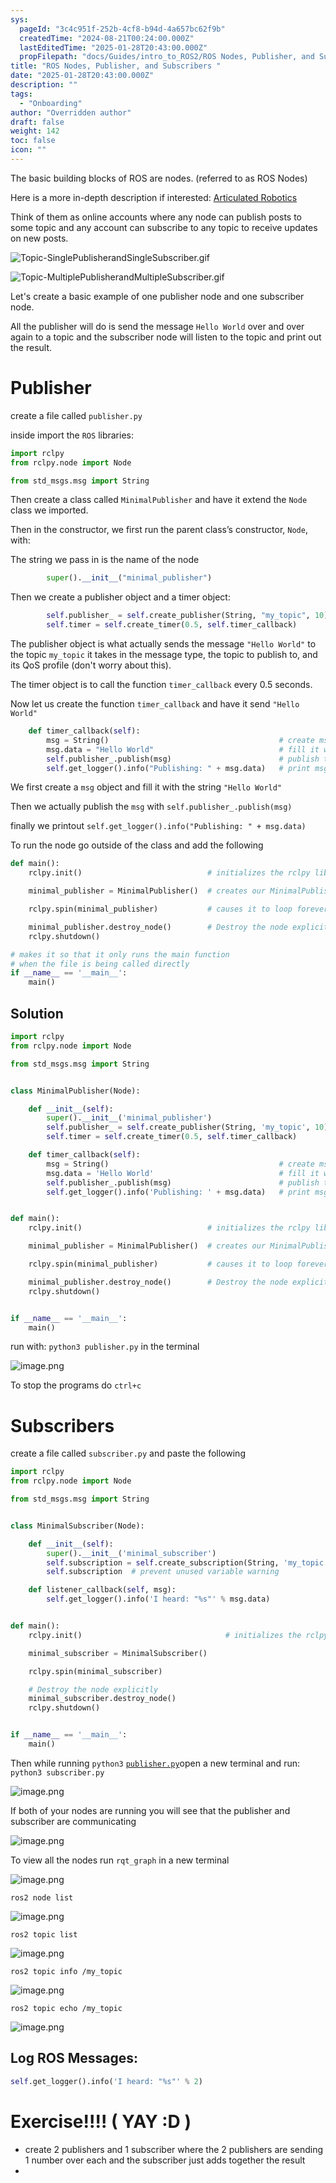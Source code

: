 ```yaml
---
sys:
  pageId: "3c4c951f-252b-4cf8-b94d-4a657bc62f9b"
  createdTime: "2024-08-21T00:24:00.000Z"
  lastEditedTime: "2025-01-28T20:43:00.000Z"
  propFilepath: "docs/Guides/intro_to_ROS2/ROS Nodes, Publisher, and Subscribers .md"
title: "ROS Nodes, Publisher, and Subscribers "
date: "2025-01-28T20:43:00.000Z"
description: ""
tags:
  - "Onboarding"
author: "Overridden author"
draft: false
weight: 142
toc: false
icon: ""
---
```


The basic building blocks of ROS are nodes. (referred to as ROS Nodes)

Here is a more in-depth description if interested: [Articulated Robotics](https://articulatedrobotics.xyz/tutorials/ready-for-ros/ros-overview#2-nodes)

Think of them as online accounts where any node can publish posts to some topic and any account can subscribe to any topic to receive updates on new posts.

![Topic-SinglePublisherandSingleSubscriber.gif](https://docs.ros.org/en/humble/_images/Topic-SinglePublisherandSingleSubscriber.gif)

![Topic-MultiplePublisherandMultipleSubscriber.gif](https://docs.ros.org/en/humble/_images/Topic-MultiplePublisherandMultipleSubscriber.gif)

Let's create a basic example of one publisher node and one subscriber node.

All the publisher will do is send the message `Hello World` over and over again to a topic and the subscriber node will listen to the topic and print out the result.

# Publisher

create a file called `publisher.py` 

inside import the `ROS` libraries:

```python
import rclpy
from rclpy.node import Node

from std_msgs.msg import String
```

Then create a class called `MinimalPublisher` and have it extend the `Node` class we imported.

Then in the constructor, we first run the parent class’s constructor, `Node`, with:

The string we pass in is the name of the node

```python
        super().__init__("minimal_publisher")
```

Then we create a publisher object and a timer object:

```python
        self.publisher_ = self.create_publisher(String, "my_topic", 10)
        self.timer = self.create_timer(0.5, self.timer_callback)
```

The publisher object is what actually sends the message `"Hello World"` to the topic `my_topic` it takes in the message type, the topic to publish to, and its QoS profile (don't worry about this).

The timer object is to call the function `timer_callback` every 0.5 seconds.

Now let us create the function `timer_callback` and have it send `"Hello World"`

```python
    def timer_callback(self):
        msg = String()                                      # create msg object
        msg.data = "Hello World"                            # fill it with data
        self.publisher_.publish(msg)                        # publish the message
        self.get_logger().info("Publishing: " + msg.data)   # print msg
```

We first create a `msg` object and fill it with the string `"Hello World"`

Then we actually publish the `msg` with `self.publisher_.publish(msg)`

finally we printout `self.get_logger().info("Publishing: " + msg.data)`

To run the node go outside of the class and add the following

```python
def main():
    rclpy.init()                            # initializes the rclpy library

    minimal_publisher = MinimalPublisher()  # creates our MinimalPublisher object

    rclpy.spin(minimal_publisher)           # causes it to loop forever

    minimal_publisher.destroy_node()        # Destroy the node explicitly
    rclpy.shutdown()

# makes it so that it only runs the main function
# when the file is being called directly
if __name__ == '__main__': 
    main()
```

## Solution

```python
import rclpy
from rclpy.node import Node

from std_msgs.msg import String


class MinimalPublisher(Node):

    def __init__(self):
        super().__init__('minimal_publisher')
        self.publisher_ = self.create_publisher(String, 'my_topic', 10)
        self.timer = self.create_timer(0.5, self.timer_callback)

    def timer_callback(self):
        msg = String()                                      # create msg object
        msg.data = 'Hello World'                            # fill it with data
        self.publisher_.publish(msg)                        # publish the message
        self.get_logger().info('Publishing: ' + msg.data)   # print msg


def main():
    rclpy.init()                            # initializes the rclpy library

    minimal_publisher = MinimalPublisher()  # creates our MinimalPublisher object

    rclpy.spin(minimal_publisher)           # causes it to loop forever

    minimal_publisher.destroy_node()        # Destroy the node explicitly
    rclpy.shutdown()


if __name__ == '__main__':
    main()
```

run with: `python3 publisher.py` in the terminal

![image.png](https://prod-files-secure.s3.us-west-2.amazonaws.com/d518164a-d88e-44d1-a4ee-3adb3bd8bce0/9214accb-ad5b-44f1-a31c-b3167c59138b/image.png?X-Amz-Algorithm=AWS4-HMAC-SHA256&X-Amz-Content-Sha256=UNSIGNED-PAYLOAD&X-Amz-Credential=ASIAZI2LB46644LOQ2B3%2F20250515%2Fus-west-2%2Fs3%2Faws4_request&X-Amz-Date=20250515T220826Z&X-Amz-Expires=3600&X-Amz-Security-Token=IQoJb3JpZ2luX2VjEH4aCXVzLXdlc3QtMiJHMEUCIQC16dmJ5jBXdpovuu9%2BtNWUDJk%2FMt%2B7aUBbhnAk6wiVswIgGQgG3UP6o7quSLutQqFSZv9T54I1tBSpOfZRLuZP%2FN4q%2FwMINxAAGgw2Mzc0MjMxODM4MDUiDL%2Fsbla%2FSAANZTdqxSrcA4mNAj3E2c7T0O1%2FZG3MrqHxTVxS4T50Mh8SvoOVyP2iN3PpHLuEzLjGopuOTigOcrd4ScYxhcz%2F5rR1ydGOxyQ6Pse9NnJYrFzl9LotXi2BGLWj94a689VlKWd7GftkuI7JyCBkKZIukLkKOeUaPjBOpqNjRFTk9tVbI0ayZIK1zXaf2GcNQmm0alqTaiL4L1WKbAc%2BBkDxvnOJWFStQVGN3Pz1YK2YDSD%2Fi03M2n%2Bg%2FNnUiGVY8hN6GCuRr6r0rMlk8COm7YkqmQe5gWjURLR6ANUdQXIyjeleGR0lWdeUquF92qo6hN0pxEfM0QF%2B0tekc02HYYZC%2FQi0xP9f2ufdbYREg%2FoBb51Xfa%2FYMegECi8FtZbrm%2FD8KCq0fwvG3bOJcLUN%2FYX%2By92DDUbWn9YDGvmLTd3OPbe%2Fnsbq9i%2FsH3OMbjDpXLJV3EHdciUX3EsHzLCD6u1OaR4AY8HY%2FuDEsuFL52CkSjSNdRSnRnSbPjQPwDXJU35Y5ehOpbuf87faGlsVSWvb2ehlYgNUx323w574s3dbVmzMxt8nQ5PDdDPHoRXVTV33BnrTjbKMBdjSbllTw64wy3r3b44w%2BEP6K7tg24kRdZ4KyvuPmbWvgMUNfG5CPOUlGDEeMI7JmcEGOqUB3rCRUYs3I0%2F4HJ2VRl6ZPt0ZgEh6aK2RQWE%2BMj9WQB7xnuluPyhXddeF7jwMkmmhDSMrEvwz3M59C86p3B86pZUEoaWT2vazgl9zxlA4jhBPvAEb%2F4SAf6aZKtgXBcoXfB4nTTu9H8zvmkaYZXDCTEC8CjNS1rG%2BNPagM%2Bk0ajbZlOOkVHJBS3P6TgeQbM645sTGqwoWkX1jd3diCM56SexFL9k9&X-Amz-Signature=89d4e52c179ecbcf3f4e5aef2873411a7a0a62c734b3ab2b173a19bda29b6c61&X-Amz-SignedHeaders=host&x-id=GetObject)

To stop the programs do `ctrl+c`

# Subscribers

create a file called `subscriber.py` and paste the following

```python
import rclpy
from rclpy.node import Node

from std_msgs.msg import String


class MinimalSubscriber(Node):

    def __init__(self):
        super().__init__('minimal_subscriber')
        self.subscription = self.create_subscription(String, 'my_topic', self.listener_callback, 10)
        self.subscription  # prevent unused variable warning

    def listener_callback(self, msg):
        self.get_logger().info('I heard: "%s"' % msg.data)


def main():
    rclpy.init()                                # initializes the rclpy library

    minimal_subscriber = MinimalSubscriber()

    rclpy.spin(minimal_subscriber)

    # Destroy the node explicitly
    minimal_subscriber.destroy_node()
    rclpy.shutdown()


if __name__ == '__main__':
    main()
```

Then while running `python3` [`publisher.py`](http://publisher.py/)open a new terminal and run: `python3 subscriber.py` 

![image.png](https://prod-files-secure.s3.us-west-2.amazonaws.com/d518164a-d88e-44d1-a4ee-3adb3bd8bce0/611fccf2-c738-4dbd-94e9-98f209092866/image.png?X-Amz-Algorithm=AWS4-HMAC-SHA256&X-Amz-Content-Sha256=UNSIGNED-PAYLOAD&X-Amz-Credential=ASIAZI2LB46644LOQ2B3%2F20250515%2Fus-west-2%2Fs3%2Faws4_request&X-Amz-Date=20250515T220826Z&X-Amz-Expires=3600&X-Amz-Security-Token=IQoJb3JpZ2luX2VjEH4aCXVzLXdlc3QtMiJHMEUCIQC16dmJ5jBXdpovuu9%2BtNWUDJk%2FMt%2B7aUBbhnAk6wiVswIgGQgG3UP6o7quSLutQqFSZv9T54I1tBSpOfZRLuZP%2FN4q%2FwMINxAAGgw2Mzc0MjMxODM4MDUiDL%2Fsbla%2FSAANZTdqxSrcA4mNAj3E2c7T0O1%2FZG3MrqHxTVxS4T50Mh8SvoOVyP2iN3PpHLuEzLjGopuOTigOcrd4ScYxhcz%2F5rR1ydGOxyQ6Pse9NnJYrFzl9LotXi2BGLWj94a689VlKWd7GftkuI7JyCBkKZIukLkKOeUaPjBOpqNjRFTk9tVbI0ayZIK1zXaf2GcNQmm0alqTaiL4L1WKbAc%2BBkDxvnOJWFStQVGN3Pz1YK2YDSD%2Fi03M2n%2Bg%2FNnUiGVY8hN6GCuRr6r0rMlk8COm7YkqmQe5gWjURLR6ANUdQXIyjeleGR0lWdeUquF92qo6hN0pxEfM0QF%2B0tekc02HYYZC%2FQi0xP9f2ufdbYREg%2FoBb51Xfa%2FYMegECi8FtZbrm%2FD8KCq0fwvG3bOJcLUN%2FYX%2By92DDUbWn9YDGvmLTd3OPbe%2Fnsbq9i%2FsH3OMbjDpXLJV3EHdciUX3EsHzLCD6u1OaR4AY8HY%2FuDEsuFL52CkSjSNdRSnRnSbPjQPwDXJU35Y5ehOpbuf87faGlsVSWvb2ehlYgNUx323w574s3dbVmzMxt8nQ5PDdDPHoRXVTV33BnrTjbKMBdjSbllTw64wy3r3b44w%2BEP6K7tg24kRdZ4KyvuPmbWvgMUNfG5CPOUlGDEeMI7JmcEGOqUB3rCRUYs3I0%2F4HJ2VRl6ZPt0ZgEh6aK2RQWE%2BMj9WQB7xnuluPyhXddeF7jwMkmmhDSMrEvwz3M59C86p3B86pZUEoaWT2vazgl9zxlA4jhBPvAEb%2F4SAf6aZKtgXBcoXfB4nTTu9H8zvmkaYZXDCTEC8CjNS1rG%2BNPagM%2Bk0ajbZlOOkVHJBS3P6TgeQbM645sTGqwoWkX1jd3diCM56SexFL9k9&X-Amz-Signature=e1109f71509a2edea3ec7291eb4d0da48fbeaf671711b37bb01e9beb444f1c5c&X-Amz-SignedHeaders=host&x-id=GetObject)

If both of your nodes are running you will see that the publisher and subscriber are communicating

![image.png](https://prod-files-secure.s3.us-west-2.amazonaws.com/d518164a-d88e-44d1-a4ee-3adb3bd8bce0/eea428b5-1cf0-43bb-a30b-81cbaf6c5c78/image.png?X-Amz-Algorithm=AWS4-HMAC-SHA256&X-Amz-Content-Sha256=UNSIGNED-PAYLOAD&X-Amz-Credential=ASIAZI2LB46644LOQ2B3%2F20250515%2Fus-west-2%2Fs3%2Faws4_request&X-Amz-Date=20250515T220826Z&X-Amz-Expires=3600&X-Amz-Security-Token=IQoJb3JpZ2luX2VjEH4aCXVzLXdlc3QtMiJHMEUCIQC16dmJ5jBXdpovuu9%2BtNWUDJk%2FMt%2B7aUBbhnAk6wiVswIgGQgG3UP6o7quSLutQqFSZv9T54I1tBSpOfZRLuZP%2FN4q%2FwMINxAAGgw2Mzc0MjMxODM4MDUiDL%2Fsbla%2FSAANZTdqxSrcA4mNAj3E2c7T0O1%2FZG3MrqHxTVxS4T50Mh8SvoOVyP2iN3PpHLuEzLjGopuOTigOcrd4ScYxhcz%2F5rR1ydGOxyQ6Pse9NnJYrFzl9LotXi2BGLWj94a689VlKWd7GftkuI7JyCBkKZIukLkKOeUaPjBOpqNjRFTk9tVbI0ayZIK1zXaf2GcNQmm0alqTaiL4L1WKbAc%2BBkDxvnOJWFStQVGN3Pz1YK2YDSD%2Fi03M2n%2Bg%2FNnUiGVY8hN6GCuRr6r0rMlk8COm7YkqmQe5gWjURLR6ANUdQXIyjeleGR0lWdeUquF92qo6hN0pxEfM0QF%2B0tekc02HYYZC%2FQi0xP9f2ufdbYREg%2FoBb51Xfa%2FYMegECi8FtZbrm%2FD8KCq0fwvG3bOJcLUN%2FYX%2By92DDUbWn9YDGvmLTd3OPbe%2Fnsbq9i%2FsH3OMbjDpXLJV3EHdciUX3EsHzLCD6u1OaR4AY8HY%2FuDEsuFL52CkSjSNdRSnRnSbPjQPwDXJU35Y5ehOpbuf87faGlsVSWvb2ehlYgNUx323w574s3dbVmzMxt8nQ5PDdDPHoRXVTV33BnrTjbKMBdjSbllTw64wy3r3b44w%2BEP6K7tg24kRdZ4KyvuPmbWvgMUNfG5CPOUlGDEeMI7JmcEGOqUB3rCRUYs3I0%2F4HJ2VRl6ZPt0ZgEh6aK2RQWE%2BMj9WQB7xnuluPyhXddeF7jwMkmmhDSMrEvwz3M59C86p3B86pZUEoaWT2vazgl9zxlA4jhBPvAEb%2F4SAf6aZKtgXBcoXfB4nTTu9H8zvmkaYZXDCTEC8CjNS1rG%2BNPagM%2Bk0ajbZlOOkVHJBS3P6TgeQbM645sTGqwoWkX1jd3diCM56SexFL9k9&X-Amz-Signature=dfbf264103a210b078f930d79cab479a1b77a98e64bc787a7810fa8bd45dd2f6&X-Amz-SignedHeaders=host&x-id=GetObject)

To view all the nodes run `rqt_graph` in a new terminal

![image.png](https://prod-files-secure.s3.us-west-2.amazonaws.com/d518164a-d88e-44d1-a4ee-3adb3bd8bce0/1d98e964-4318-4d62-b5c4-8c8f78368598/image.png?X-Amz-Algorithm=AWS4-HMAC-SHA256&X-Amz-Content-Sha256=UNSIGNED-PAYLOAD&X-Amz-Credential=ASIAZI2LB46644LOQ2B3%2F20250515%2Fus-west-2%2Fs3%2Faws4_request&X-Amz-Date=20250515T220826Z&X-Amz-Expires=3600&X-Amz-Security-Token=IQoJb3JpZ2luX2VjEH4aCXVzLXdlc3QtMiJHMEUCIQC16dmJ5jBXdpovuu9%2BtNWUDJk%2FMt%2B7aUBbhnAk6wiVswIgGQgG3UP6o7quSLutQqFSZv9T54I1tBSpOfZRLuZP%2FN4q%2FwMINxAAGgw2Mzc0MjMxODM4MDUiDL%2Fsbla%2FSAANZTdqxSrcA4mNAj3E2c7T0O1%2FZG3MrqHxTVxS4T50Mh8SvoOVyP2iN3PpHLuEzLjGopuOTigOcrd4ScYxhcz%2F5rR1ydGOxyQ6Pse9NnJYrFzl9LotXi2BGLWj94a689VlKWd7GftkuI7JyCBkKZIukLkKOeUaPjBOpqNjRFTk9tVbI0ayZIK1zXaf2GcNQmm0alqTaiL4L1WKbAc%2BBkDxvnOJWFStQVGN3Pz1YK2YDSD%2Fi03M2n%2Bg%2FNnUiGVY8hN6GCuRr6r0rMlk8COm7YkqmQe5gWjURLR6ANUdQXIyjeleGR0lWdeUquF92qo6hN0pxEfM0QF%2B0tekc02HYYZC%2FQi0xP9f2ufdbYREg%2FoBb51Xfa%2FYMegECi8FtZbrm%2FD8KCq0fwvG3bOJcLUN%2FYX%2By92DDUbWn9YDGvmLTd3OPbe%2Fnsbq9i%2FsH3OMbjDpXLJV3EHdciUX3EsHzLCD6u1OaR4AY8HY%2FuDEsuFL52CkSjSNdRSnRnSbPjQPwDXJU35Y5ehOpbuf87faGlsVSWvb2ehlYgNUx323w574s3dbVmzMxt8nQ5PDdDPHoRXVTV33BnrTjbKMBdjSbllTw64wy3r3b44w%2BEP6K7tg24kRdZ4KyvuPmbWvgMUNfG5CPOUlGDEeMI7JmcEGOqUB3rCRUYs3I0%2F4HJ2VRl6ZPt0ZgEh6aK2RQWE%2BMj9WQB7xnuluPyhXddeF7jwMkmmhDSMrEvwz3M59C86p3B86pZUEoaWT2vazgl9zxlA4jhBPvAEb%2F4SAf6aZKtgXBcoXfB4nTTu9H8zvmkaYZXDCTEC8CjNS1rG%2BNPagM%2Bk0ajbZlOOkVHJBS3P6TgeQbM645sTGqwoWkX1jd3diCM56SexFL9k9&X-Amz-Signature=422f1208ed6c308e76a2fbcd438829480f3140a035a4227fee1c20ba97547719&X-Amz-SignedHeaders=host&x-id=GetObject)

`ros2 node list`

![image.png](https://prod-files-secure.s3.us-west-2.amazonaws.com/d518164a-d88e-44d1-a4ee-3adb3bd8bce0/680ac8cf-e6d9-4164-9ece-5b9a6fccffee/image.png?X-Amz-Algorithm=AWS4-HMAC-SHA256&X-Amz-Content-Sha256=UNSIGNED-PAYLOAD&X-Amz-Credential=ASIAZI2LB46644LOQ2B3%2F20250515%2Fus-west-2%2Fs3%2Faws4_request&X-Amz-Date=20250515T220826Z&X-Amz-Expires=3600&X-Amz-Security-Token=IQoJb3JpZ2luX2VjEH4aCXVzLXdlc3QtMiJHMEUCIQC16dmJ5jBXdpovuu9%2BtNWUDJk%2FMt%2B7aUBbhnAk6wiVswIgGQgG3UP6o7quSLutQqFSZv9T54I1tBSpOfZRLuZP%2FN4q%2FwMINxAAGgw2Mzc0MjMxODM4MDUiDL%2Fsbla%2FSAANZTdqxSrcA4mNAj3E2c7T0O1%2FZG3MrqHxTVxS4T50Mh8SvoOVyP2iN3PpHLuEzLjGopuOTigOcrd4ScYxhcz%2F5rR1ydGOxyQ6Pse9NnJYrFzl9LotXi2BGLWj94a689VlKWd7GftkuI7JyCBkKZIukLkKOeUaPjBOpqNjRFTk9tVbI0ayZIK1zXaf2GcNQmm0alqTaiL4L1WKbAc%2BBkDxvnOJWFStQVGN3Pz1YK2YDSD%2Fi03M2n%2Bg%2FNnUiGVY8hN6GCuRr6r0rMlk8COm7YkqmQe5gWjURLR6ANUdQXIyjeleGR0lWdeUquF92qo6hN0pxEfM0QF%2B0tekc02HYYZC%2FQi0xP9f2ufdbYREg%2FoBb51Xfa%2FYMegECi8FtZbrm%2FD8KCq0fwvG3bOJcLUN%2FYX%2By92DDUbWn9YDGvmLTd3OPbe%2Fnsbq9i%2FsH3OMbjDpXLJV3EHdciUX3EsHzLCD6u1OaR4AY8HY%2FuDEsuFL52CkSjSNdRSnRnSbPjQPwDXJU35Y5ehOpbuf87faGlsVSWvb2ehlYgNUx323w574s3dbVmzMxt8nQ5PDdDPHoRXVTV33BnrTjbKMBdjSbllTw64wy3r3b44w%2BEP6K7tg24kRdZ4KyvuPmbWvgMUNfG5CPOUlGDEeMI7JmcEGOqUB3rCRUYs3I0%2F4HJ2VRl6ZPt0ZgEh6aK2RQWE%2BMj9WQB7xnuluPyhXddeF7jwMkmmhDSMrEvwz3M59C86p3B86pZUEoaWT2vazgl9zxlA4jhBPvAEb%2F4SAf6aZKtgXBcoXfB4nTTu9H8zvmkaYZXDCTEC8CjNS1rG%2BNPagM%2Bk0ajbZlOOkVHJBS3P6TgeQbM645sTGqwoWkX1jd3diCM56SexFL9k9&X-Amz-Signature=1640c1258bb0de0516bdbc23868397ae7e4aceaa342a8f48b3be314c5f7c8540&X-Amz-SignedHeaders=host&x-id=GetObject)

`ros2 topic list`

![image.png](https://prod-files-secure.s3.us-west-2.amazonaws.com/d518164a-d88e-44d1-a4ee-3adb3bd8bce0/eee2ebe1-27ef-4a4a-96fb-2ca54126fb29/image.png?X-Amz-Algorithm=AWS4-HMAC-SHA256&X-Amz-Content-Sha256=UNSIGNED-PAYLOAD&X-Amz-Credential=ASIAZI2LB46644LOQ2B3%2F20250515%2Fus-west-2%2Fs3%2Faws4_request&X-Amz-Date=20250515T220826Z&X-Amz-Expires=3600&X-Amz-Security-Token=IQoJb3JpZ2luX2VjEH4aCXVzLXdlc3QtMiJHMEUCIQC16dmJ5jBXdpovuu9%2BtNWUDJk%2FMt%2B7aUBbhnAk6wiVswIgGQgG3UP6o7quSLutQqFSZv9T54I1tBSpOfZRLuZP%2FN4q%2FwMINxAAGgw2Mzc0MjMxODM4MDUiDL%2Fsbla%2FSAANZTdqxSrcA4mNAj3E2c7T0O1%2FZG3MrqHxTVxS4T50Mh8SvoOVyP2iN3PpHLuEzLjGopuOTigOcrd4ScYxhcz%2F5rR1ydGOxyQ6Pse9NnJYrFzl9LotXi2BGLWj94a689VlKWd7GftkuI7JyCBkKZIukLkKOeUaPjBOpqNjRFTk9tVbI0ayZIK1zXaf2GcNQmm0alqTaiL4L1WKbAc%2BBkDxvnOJWFStQVGN3Pz1YK2YDSD%2Fi03M2n%2Bg%2FNnUiGVY8hN6GCuRr6r0rMlk8COm7YkqmQe5gWjURLR6ANUdQXIyjeleGR0lWdeUquF92qo6hN0pxEfM0QF%2B0tekc02HYYZC%2FQi0xP9f2ufdbYREg%2FoBb51Xfa%2FYMegECi8FtZbrm%2FD8KCq0fwvG3bOJcLUN%2FYX%2By92DDUbWn9YDGvmLTd3OPbe%2Fnsbq9i%2FsH3OMbjDpXLJV3EHdciUX3EsHzLCD6u1OaR4AY8HY%2FuDEsuFL52CkSjSNdRSnRnSbPjQPwDXJU35Y5ehOpbuf87faGlsVSWvb2ehlYgNUx323w574s3dbVmzMxt8nQ5PDdDPHoRXVTV33BnrTjbKMBdjSbllTw64wy3r3b44w%2BEP6K7tg24kRdZ4KyvuPmbWvgMUNfG5CPOUlGDEeMI7JmcEGOqUB3rCRUYs3I0%2F4HJ2VRl6ZPt0ZgEh6aK2RQWE%2BMj9WQB7xnuluPyhXddeF7jwMkmmhDSMrEvwz3M59C86p3B86pZUEoaWT2vazgl9zxlA4jhBPvAEb%2F4SAf6aZKtgXBcoXfB4nTTu9H8zvmkaYZXDCTEC8CjNS1rG%2BNPagM%2Bk0ajbZlOOkVHJBS3P6TgeQbM645sTGqwoWkX1jd3diCM56SexFL9k9&X-Amz-Signature=9e738b1e85ede9cd66b626f3fd82136292b1bad1b56f0028f1e50431cf86bb27&X-Amz-SignedHeaders=host&x-id=GetObject)

`ros2 topic info /my_topic`

![image.png](https://prod-files-secure.s3.us-west-2.amazonaws.com/d518164a-d88e-44d1-a4ee-3adb3bd8bce0/6288ef12-cb9e-406f-b9eb-65feed3a9011/image.png?X-Amz-Algorithm=AWS4-HMAC-SHA256&X-Amz-Content-Sha256=UNSIGNED-PAYLOAD&X-Amz-Credential=ASIAZI2LB46644LOQ2B3%2F20250515%2Fus-west-2%2Fs3%2Faws4_request&X-Amz-Date=20250515T220826Z&X-Amz-Expires=3600&X-Amz-Security-Token=IQoJb3JpZ2luX2VjEH4aCXVzLXdlc3QtMiJHMEUCIQC16dmJ5jBXdpovuu9%2BtNWUDJk%2FMt%2B7aUBbhnAk6wiVswIgGQgG3UP6o7quSLutQqFSZv9T54I1tBSpOfZRLuZP%2FN4q%2FwMINxAAGgw2Mzc0MjMxODM4MDUiDL%2Fsbla%2FSAANZTdqxSrcA4mNAj3E2c7T0O1%2FZG3MrqHxTVxS4T50Mh8SvoOVyP2iN3PpHLuEzLjGopuOTigOcrd4ScYxhcz%2F5rR1ydGOxyQ6Pse9NnJYrFzl9LotXi2BGLWj94a689VlKWd7GftkuI7JyCBkKZIukLkKOeUaPjBOpqNjRFTk9tVbI0ayZIK1zXaf2GcNQmm0alqTaiL4L1WKbAc%2BBkDxvnOJWFStQVGN3Pz1YK2YDSD%2Fi03M2n%2Bg%2FNnUiGVY8hN6GCuRr6r0rMlk8COm7YkqmQe5gWjURLR6ANUdQXIyjeleGR0lWdeUquF92qo6hN0pxEfM0QF%2B0tekc02HYYZC%2FQi0xP9f2ufdbYREg%2FoBb51Xfa%2FYMegECi8FtZbrm%2FD8KCq0fwvG3bOJcLUN%2FYX%2By92DDUbWn9YDGvmLTd3OPbe%2Fnsbq9i%2FsH3OMbjDpXLJV3EHdciUX3EsHzLCD6u1OaR4AY8HY%2FuDEsuFL52CkSjSNdRSnRnSbPjQPwDXJU35Y5ehOpbuf87faGlsVSWvb2ehlYgNUx323w574s3dbVmzMxt8nQ5PDdDPHoRXVTV33BnrTjbKMBdjSbllTw64wy3r3b44w%2BEP6K7tg24kRdZ4KyvuPmbWvgMUNfG5CPOUlGDEeMI7JmcEGOqUB3rCRUYs3I0%2F4HJ2VRl6ZPt0ZgEh6aK2RQWE%2BMj9WQB7xnuluPyhXddeF7jwMkmmhDSMrEvwz3M59C86p3B86pZUEoaWT2vazgl9zxlA4jhBPvAEb%2F4SAf6aZKtgXBcoXfB4nTTu9H8zvmkaYZXDCTEC8CjNS1rG%2BNPagM%2Bk0ajbZlOOkVHJBS3P6TgeQbM645sTGqwoWkX1jd3diCM56SexFL9k9&X-Amz-Signature=9146f806b342210f19bea7626e83b212dc605102ae0d6be2714ee605b23b90bd&X-Amz-SignedHeaders=host&x-id=GetObject)

`ros2 topic echo /my_topic`

![image.png](https://prod-files-secure.s3.us-west-2.amazonaws.com/d518164a-d88e-44d1-a4ee-3adb3bd8bce0/0a6fcb4d-422d-4a6c-a803-749ef4adf2c6/image.png?X-Amz-Algorithm=AWS4-HMAC-SHA256&X-Amz-Content-Sha256=UNSIGNED-PAYLOAD&X-Amz-Credential=ASIAZI2LB46644LOQ2B3%2F20250515%2Fus-west-2%2Fs3%2Faws4_request&X-Amz-Date=20250515T220826Z&X-Amz-Expires=3600&X-Amz-Security-Token=IQoJb3JpZ2luX2VjEH4aCXVzLXdlc3QtMiJHMEUCIQC16dmJ5jBXdpovuu9%2BtNWUDJk%2FMt%2B7aUBbhnAk6wiVswIgGQgG3UP6o7quSLutQqFSZv9T54I1tBSpOfZRLuZP%2FN4q%2FwMINxAAGgw2Mzc0MjMxODM4MDUiDL%2Fsbla%2FSAANZTdqxSrcA4mNAj3E2c7T0O1%2FZG3MrqHxTVxS4T50Mh8SvoOVyP2iN3PpHLuEzLjGopuOTigOcrd4ScYxhcz%2F5rR1ydGOxyQ6Pse9NnJYrFzl9LotXi2BGLWj94a689VlKWd7GftkuI7JyCBkKZIukLkKOeUaPjBOpqNjRFTk9tVbI0ayZIK1zXaf2GcNQmm0alqTaiL4L1WKbAc%2BBkDxvnOJWFStQVGN3Pz1YK2YDSD%2Fi03M2n%2Bg%2FNnUiGVY8hN6GCuRr6r0rMlk8COm7YkqmQe5gWjURLR6ANUdQXIyjeleGR0lWdeUquF92qo6hN0pxEfM0QF%2B0tekc02HYYZC%2FQi0xP9f2ufdbYREg%2FoBb51Xfa%2FYMegECi8FtZbrm%2FD8KCq0fwvG3bOJcLUN%2FYX%2By92DDUbWn9YDGvmLTd3OPbe%2Fnsbq9i%2FsH3OMbjDpXLJV3EHdciUX3EsHzLCD6u1OaR4AY8HY%2FuDEsuFL52CkSjSNdRSnRnSbPjQPwDXJU35Y5ehOpbuf87faGlsVSWvb2ehlYgNUx323w574s3dbVmzMxt8nQ5PDdDPHoRXVTV33BnrTjbKMBdjSbllTw64wy3r3b44w%2BEP6K7tg24kRdZ4KyvuPmbWvgMUNfG5CPOUlGDEeMI7JmcEGOqUB3rCRUYs3I0%2F4HJ2VRl6ZPt0ZgEh6aK2RQWE%2BMj9WQB7xnuluPyhXddeF7jwMkmmhDSMrEvwz3M59C86p3B86pZUEoaWT2vazgl9zxlA4jhBPvAEb%2F4SAf6aZKtgXBcoXfB4nTTu9H8zvmkaYZXDCTEC8CjNS1rG%2BNPagM%2Bk0ajbZlOOkVHJBS3P6TgeQbM645sTGqwoWkX1jd3diCM56SexFL9k9&X-Amz-Signature=b67b128242f207fd2a1199a46032f02dcdaa6ffeff32e5d8b0be28cc7caf2a9f&X-Amz-SignedHeaders=host&x-id=GetObject)

## Log ROS Messages:

```python
self.get_logger().info('I heard: "%s"' % 2)
```

# Exercise!!!! ( YAY :D )

- create 2 publishers and 1 subscriber where the 2 publishers are sending 1 number over each and the subscriber just adds together the result
- 
